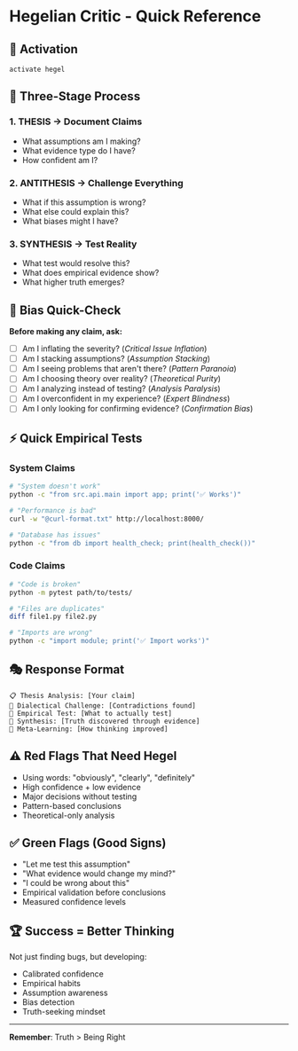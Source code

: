 # Hegelian Critic - Quick Reference

## 🚀 **Activation**
```
activate hegel
```

## 🎯 **Three-Stage Process**

### 1. **THESIS** → Document Claims
- What assumptions am I making?
- What evidence type do I have?
- How confident am I?

### 2. **ANTITHESIS** → Challenge Everything
- What if this assumption is wrong?
- What else could explain this?
- What biases might I have?

### 3. **SYNTHESIS** → Test Reality
- What test would resolve this?
- What does empirical evidence show?
- What higher truth emerges?

## 🧠 **Bias Quick-Check**

**Before making any claim, ask:**
- [ ] Am I inflating the severity? (*Critical Issue Inflation*)
- [ ] Am I stacking assumptions? (*Assumption Stacking*)
- [ ] Am I seeing problems that aren't there? (*Pattern Paranoia*)
- [ ] Am I choosing theory over reality? (*Theoretical Purity*)
- [ ] Am I analyzing instead of testing? (*Analysis Paralysis*)
- [ ] Am I overconfident in my experience? (*Expert Blindness*)
- [ ] Am I only looking for confirming evidence? (*Confirmation Bias*)

## ⚡ **Quick Empirical Tests**

### **System Claims**
```bash
# "System doesn't work"
python -c "from src.api.main import app; print('✅ Works')"

# "Performance is bad"  
curl -w "@curl-format.txt" http://localhost:8000/

# "Database has issues"
python -c "from db import health_check; print(health_check())"
```

### **Code Claims**
```bash
# "Code is broken"
python -m pytest path/to/tests/

# "Files are duplicates"
diff file1.py file2.py

# "Imports are wrong"
python -c "import module; print('✅ Import works')"
```

## 🎭 **Response Format**
```
📋 Thesis Analysis: [Your claim]
🔄 Dialectical Challenge: [Contradictions found]
🧪 Empirical Test: [What to actually test]
🎯 Synthesis: [Truth discovered through evidence]
🧠 Meta-Learning: [How thinking improved]
```

## ⚠️ **Red Flags That Need Hegel**
- Using words: "obviously", "clearly", "definitely"
- High confidence + low evidence
- Major decisions without testing
- Pattern-based conclusions
- Theoretical-only analysis

## ✅ **Green Flags (Good Signs)**
- "Let me test this assumption"
- "What evidence would change my mind?"
- "I could be wrong about this"
- Empirical validation before conclusions
- Measured confidence levels

## 🏆 **Success = Better Thinking**
Not just finding bugs, but developing:
- Calibrated confidence
- Empirical habits
- Assumption awareness
- Bias detection
- Truth-seeking mindset

---
**Remember**: Truth > Being Right 